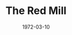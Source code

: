 ---
title: The Red Mill
date: 1972-03-10
closing_date: 1972-03-25
layout: productions
featured_image: 
image_caption:
image_credit:
playbill:
category:
Theatre: Theatre Jacksonville
Venue: Little Theatre
cast:
  "'Con' Kidder": Jay Smith
  "'Kid' Kidder": Jess Barnett
  Jan Van Borkem: Coleman Hawk
  Capt. Hendrik Van Damm: Seth Wright
  Franz: Carlos Castanon
  Willem: Charles Grass
  Governor of Zeeland: Paul Galloway
  Joshua Pennyfeather: Walter Hyams
  Gretchen: Susan Sexton
  Juliana: Roberta Merrill
  Tina: June Cope
  Madame de la Fleur: Elise Hallowes
  Daughter: 
    - Carmen Chronister 
    - Debbie Geiger
    - Carol Stovall
  Dutch Boy: 
    - Fred Davis
    - Richard Dickson
    - Jon Kramerick
    - William Merwin
    - Philip Scott-Smith
    - Chuck Woodworth
    - Charles Woys
  Dutch Girl: 
    - Peggy Cone
    - Shirley Cooke
    - Harriet McPherson
    - Lenoir Nobles
    - Barbara Stillson
    - Vivienne Winemiller
    - Tudi Woodworth
  Moonbeam Dancer: 
    - Mary Catherine Haut
    - Billye Kay Kersey
    - Lisa Permenter
    - Harriet Webb
crew:
  Director: Robert Knowles
  Scene Design: Hal Henderson
  Musical Director: Rosalind McCall
  Moonbeam Ballet: Dulce Anaya
  Assistant to Director: Sara Jo Weir
  Stage Manager: Terry McIntire
  Lighting: 
    - Doug Thomas
    - Ken Moody
    - Marcia Patch
  Properties: 
    - Katie Raven
    - Roberta Quattlebaum
    - Anne Bagshaw
  Set Construction: 
    - Anne Bagshaw
    - Elliot Baker
    - Sandy Clark
    - Bert Covert
    - Bronnie Darsey
    - bob Lenten
    - Ken Moody
    - Marcia Patch
    - Roberta Quattlebaum
    - Aaron Rosenberg
    - Dale Stillson
    - Ruth Westlund
    - Paul Whitfield
  Costume Designer: Robert Knowles
  Costumes: 
    - Robert Knowles
    - Gert Berman
    - Mary Coyle
    - Mary Thomas
  Make-up: Marshall Grauer
  Cast Notes: Doug Thomas
  Publicity: Diane Somerville
  Box Office: 
    - Ann Dubow
    - Gert Berman
    - Esta Rosenson
    - Betty Hodge
external_links:
---